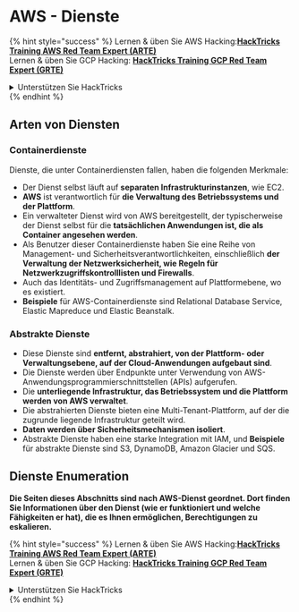 # AWS - Dienste

{% hint style="success" %}
Lernen & üben Sie AWS Hacking:<img src="../../../.gitbook/assets/image (1) (1) (1) (1).png" alt="" data-size="line">[**HackTricks Training AWS Red Team Expert (ARTE)**](https://training.hacktricks.xyz/courses/arte)<img src="../../../.gitbook/assets/image (1) (1) (1) (1).png" alt="" data-size="line">\
Lernen & üben Sie GCP Hacking: <img src="../../../.gitbook/assets/image (2) (1).png" alt="" data-size="line">[**HackTricks Training GCP Red Team Expert (GRTE)**<img src="../../../.gitbook/assets/image (2) (1).png" alt="" data-size="line">](https://training.hacktricks.xyz/courses/grte)

<details>

<summary>Unterstützen Sie HackTricks</summary>

* Überprüfen Sie die [**Abonnementpläne**](https://github.com/sponsors/carlospolop)!
* **Treten Sie der** 💬 [**Discord-Gruppe**](https://discord.gg/hRep4RUj7f) oder der [**Telegram-Gruppe**](https://t.me/peass) bei oder **folgen** Sie uns auf **Twitter** 🐦 [**@hacktricks\_live**](https://twitter.com/hacktricks_live)**.**
* **Teilen Sie Hacking-Tricks, indem Sie PRs an die** [**HackTricks**](https://github.com/carlospolop/hacktricks) und [**HackTricks Cloud**](https://github.com/carlospolop/hacktricks-cloud) GitHub-Repos senden.

</details>
{% endhint %}

## Arten von Diensten

### Containerdienste

Dienste, die unter Containerdiensten fallen, haben die folgenden Merkmale:

* Der Dienst selbst läuft auf **separaten Infrastrukturinstanzen**, wie EC2.
* **AWS** ist verantwortlich für **die Verwaltung des Betriebssystems und der Plattform**.
* Ein verwalteter Dienst wird von AWS bereitgestellt, der typischerweise der Dienst selbst für die **tatsächlichen Anwendungen ist, die als Container angesehen werden**.
* Als Benutzer dieser Containerdienste haben Sie eine Reihe von Management- und Sicherheitsverantwortlichkeiten, einschließlich **der Verwaltung der Netzwerksicherheit, wie Regeln für Netzwerkzugriffskontrolllisten und Firewalls**.
* Auch das Identitäts- und Zugriffsmanagement auf Plattformebene, wo es existiert.
* **Beispiele** für AWS-Containerdienste sind Relational Database Service, Elastic Mapreduce und Elastic Beanstalk.

### Abstrakte Dienste

* Diese Dienste sind **entfernt, abstrahiert, von der Plattform- oder Verwaltungsebene, auf der Cloud-Anwendungen aufgebaut sind**.
* Die Dienste werden über Endpunkte unter Verwendung von AWS-Anwendungsprogrammierschnittstellen (APIs) aufgerufen.
* Die **unterliegende Infrastruktur, das Betriebssystem und die Plattform werden von AWS verwaltet**.
* Die abstrahierten Dienste bieten eine Multi-Tenant-Plattform, auf der die zugrunde liegende Infrastruktur geteilt wird.
* **Daten werden über Sicherheitsmechanismen isoliert**.
* Abstrakte Dienste haben eine starke Integration mit IAM, und **Beispiele** für abstrakte Dienste sind S3, DynamoDB, Amazon Glacier und SQS.

## Dienste Enumeration

**Die Seiten dieses Abschnitts sind nach AWS-Dienst geordnet. Dort finden Sie Informationen über den Dienst (wie er funktioniert und welche Fähigkeiten er hat), die es Ihnen ermöglichen, Berechtigungen zu eskalieren.**

{% hint style="success" %}
Lernen & üben Sie AWS Hacking:<img src="../../../.gitbook/assets/image (1) (1) (1) (1).png" alt="" data-size="line">[**HackTricks Training AWS Red Team Expert (ARTE)**](https://training.hacktricks.xyz/courses/arte)<img src="../../../.gitbook/assets/image (1) (1) (1) (1).png" alt="" data-size="line">\
Lernen & üben Sie GCP Hacking: <img src="../../../.gitbook/assets/image (2) (1).png" alt="" data-size="line">[**HackTricks Training GCP Red Team Expert (GRTE)**<img src="../../../.gitbook/assets/image (2) (1).png" alt="" data-size="line">](https://training.hacktricks.xyz/courses/grte)

<details>

<summary>Unterstützen Sie HackTricks</summary>

* Überprüfen Sie die [**Abonnementpläne**](https://github.com/sponsors/carlospolop)!
* **Treten Sie der** 💬 [**Discord-Gruppe**](https://discord.gg/hRep4RUj7f) oder der [**Telegram-Gruppe**](https://t.me/peass) bei oder **folgen** Sie uns auf **Twitter** 🐦 [**@hacktricks\_live**](https://twitter.com/hacktricks_live)**.**
* **Teilen Sie Hacking-Tricks, indem Sie PRs an die** [**HackTricks**](https://github.com/carlospolop/hacktricks) und [**HackTricks Cloud**](https://github.com/carlospolop/hacktricks-cloud) GitHub-Repos senden.

</details>
{% endhint %}
